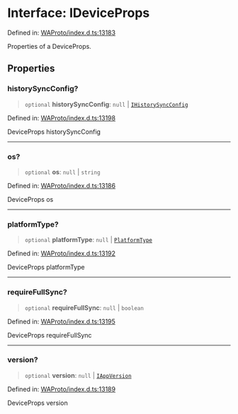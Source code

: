 # Interface: IDeviceProps

Defined in: [WAProto/index.d.ts:13183](https://github.com/Fokusdotid/bail/blob/a1b2bb6d3d63874a4f497e70ebd6347b2869da8e/WAProto/index.d.ts#L13183)

Properties of a DeviceProps.

## Properties

### historySyncConfig?

> `optional` **historySyncConfig**: `null` \| [`IHistorySyncConfig`](../namespaces/DeviceProps/interfaces/IHistorySyncConfig.md)

Defined in: [WAProto/index.d.ts:13198](https://github.com/Fokusdotid/bail/blob/a1b2bb6d3d63874a4f497e70ebd6347b2869da8e/WAProto/index.d.ts#L13198)

DeviceProps historySyncConfig

***

### os?

> `optional` **os**: `null` \| `string`

Defined in: [WAProto/index.d.ts:13186](https://github.com/Fokusdotid/bail/blob/a1b2bb6d3d63874a4f497e70ebd6347b2869da8e/WAProto/index.d.ts#L13186)

DeviceProps os

***

### platformType?

> `optional` **platformType**: `null` \| [`PlatformType`](../namespaces/DeviceProps/enumerations/PlatformType.md)

Defined in: [WAProto/index.d.ts:13192](https://github.com/Fokusdotid/bail/blob/a1b2bb6d3d63874a4f497e70ebd6347b2869da8e/WAProto/index.d.ts#L13192)

DeviceProps platformType

***

### requireFullSync?

> `optional` **requireFullSync**: `null` \| `boolean`

Defined in: [WAProto/index.d.ts:13195](https://github.com/Fokusdotid/bail/blob/a1b2bb6d3d63874a4f497e70ebd6347b2869da8e/WAProto/index.d.ts#L13195)

DeviceProps requireFullSync

***

### version?

> `optional` **version**: `null` \| [`IAppVersion`](../namespaces/DeviceProps/interfaces/IAppVersion.md)

Defined in: [WAProto/index.d.ts:13189](https://github.com/Fokusdotid/bail/blob/a1b2bb6d3d63874a4f497e70ebd6347b2869da8e/WAProto/index.d.ts#L13189)

DeviceProps version
